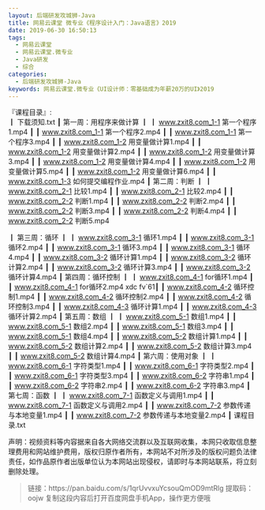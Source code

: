 ```yaml
---
layout: 后端研发攻城狮-Java
title: 网易云课堂 微专业《程序设计入门：Java语言》2019
date: 2019-06-30 16:50:13
tags:
  - 网易云课堂
  - 网易云课堂.微专业
  - Java研发
  - 综合
categories:
  - 后端研发攻城狮-Java
keywords: 网易云课堂.微专业《UI设计师：零基础成为年薪20万的UI》2019
---
```

『课程目录』:         
┃  下载须知.txt
┃  第一周：用程序来做计算
┃  ┃  www.zxit8.com_1-1 第一个程序1.mp4
┃  ┃  www.zxit8.com_1-1 第一个程序2.mp4
┃  ┃  www.zxit8.com_1-1 第一个程序3.mp4
┃  ┃  www.zxit8.com_1-2 用变量做计算1.mp4
┃  ┃  www.zxit8.com_1-2 用变量做计算2.mp4
┃  ┃  www.zxit8.com_1-2 用变量做计算3.mp4
┃  ┃  www.zxit8.com_1-2 用变量做计算4.mp4
┃  ┃  www.zxit8.com_1-2 用变量做计算5.mp4
┃  ┃  www.zxit8.com_1-2 用变量做计算6.mp4
┃  ┃  www.zxit8.com_1-3 如何提交编程作业.mp4
┃  第二周：判断
┃  ┃  www.zxit8.com_2-1 比较1.mp4
┃  ┃  www.zxit8.com_2-1 比较2.mp4
┃  ┃  www.zxit8.com_2-2 判断1.mp4
┃  ┃  www.zxit8.com_2-2 判断2.mp4
┃  ┃  www.zxit8.com_2-2 判断3.mp4
┃  ┃  www.zxit8.com_2-2 判断4.mp4
┃  ┃  www.zxit8.com_2-2 判断5.mp4
<!-- more -->  
┃  第三周：循环
┃  ┃  www.zxit8.com_3-1 循环1.mp4
┃  ┃  www.zxit8.com_3-1 循环2.mp4
┃  ┃  www.zxit8.com_3-1 循环3.mp4
┃  ┃  www.zxit8.com_3-1 循环4.mp4
┃  ┃  www.zxit8.com_3-2 循环计算1.mp4
┃  ┃  www.zxit8.com_3-2 循环计算2.mp4
┃  ┃  www.zxit8.com_3-2 循环计算3.mp4
┃  ┃  www.zxit8.com_3-2 循环计算4.mp4
┃  第四周：循环控制
┃  ┃  www.zxit8.com_4-1 for循环1.mp4
┃  ┃  www.zxit8.com_4-1 for循环2.mp4
xdc fv`61┃  ┃   www.zxit8.com_4-2 循环控制1.mp4
┃  ┃  www.zxit8.com_4-2 循环控制2.mp4
┃  ┃  www.zxit8.com_4-2 循环控制3.mp4
┃  ┃  www.zxit8.com_4-3 循环计算1.mp4
┃  ┃  www.zxit8.com_4-3 循环计算2.mp4
┃  第五周：数组
┃  ┃  www.zxit8.com_5-1 数组1.mp4
┃  ┃  www.zxit8.com_5-1 数组2.mp4
┃  ┃  www.zxit8.com_5-1 数组3.mp4
┃  ┃  www.zxit8.com_5-1 数组4.mp4
┃  ┃  www.zxit8.com_5-2 数组计算1.mp4
┃  ┃  www.zxit8.com_5-2 数组计算2.mp4
┃  ┃  www.zxit8.com_5-2 数组计算3.mp4
┃  ┃  www.zxit8.com_5-2 数组计算4.mp4
┃  第六周：使用对象
┃  ┃  www.zxit8.com_6-1 字符类型1.mp4
┃  ┃  www.zxit8.com_6-1 字符类型2.mp4
┃  ┃  www.zxit8.com_6-1 字符类型3.mp4
┃  ┃  www.zxit8.com_6-2 字符串1.mp4
┃  ┃  www.zxit8.com_6-2 字符串2.mp4
┃  ┃  www.zxit8.com_6-2 字符串3.mp4
┃  第七周：函数
┃  ┃  www.zxit8.com_7-1 函数定义与调用1.mp4
┃  ┃  www.zxit8.com_7-1 函数定义与调用2.mp4
┃  ┃  www.zxit8.com_7-2 参数传递与本地变量1.mp4
┃  ┃  www.zxit8.com_7-2 参数传递与本地变量2.mp4
┃  课程目录.txt

<div class="post-copyright">
    <div class="post-copyright__author">
      <span class="post-copyright-meta">声明：视频资料等内容据来自各大网络交流群以及互联网收集，本网只收取信息整理费用和网站维护费用，版权归原作者所有，本网站不对所涉及的版权问题负法律责任，如作品原作者出版单位认为本网站出现侵权，请即时与本网站联系，将立刻删除处理。 </span>
    </div>
</div>

<blockquote class="blockquote-center">
链接：https://pan.baidu.com/s/1qrUvvxuYcsouQmOD9mtRlg 
提取码：oojw 
复制这段内容后打开百度网盘手机App，操作更方便哦     
</blockquote>

